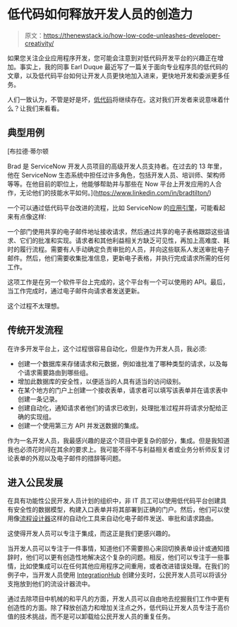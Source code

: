 # 低代码如何释放开发人员的创造力

> 原文：<https://thenewstack.io/how-low-code-unleashes-developer-creativity/>

如果您关注企业应用程序开发，您可能会注意到对低代码开发平台的兴趣正在增加。事实上，我的同事 Earl Duque 最近写了一篇关于面向专业程序员的低代码的文章，以及低代码平台如何让开发人员更快地加入进来，更快地开发和委派更多任务。

人们一致认为，不管是好是坏，[低代码](https://www.servicenow.com/workflows/creator-workflows.html?campid=70863&cid=sc:brand:all:tns:q421:low_coder_creativity_hybrid_article_1:2812:phdus:discov&utm_medium=sponsoredcontent&utm_source=tns)将继续存在。这对我们开发者来说意味着什么？让我们来看看。

## **典型用例**

 [布拉德·蒂尔顿

Brad 是 ServiceNow 开发人员项目的高级开发人员支持者。在过去的 13 年里，他在 ServiceNow 生态系统中担任过许多角色，包括开发人员、培训师、架构师等等。在他目前的职位上，他能够帮助并与那些在 Now 平台上开发应用的人合作，无论他们的技能水平如何。](https://www.linkedin.com/in/bradtilton/) 

一个可以通过低代码平台改进的流程，比如 ServiceNow 的[应用引擎](https://www.servicenow.com/products/now-platform-app-engine.html?campid=70863&cid=sc:brand:all:tns:q421:low_coder_creativity_hybrid_article_2:2813:phdus:discov&utm_medium=sponsoredcontent&utm_source=tns)，可能看起来有点像这样:

一个部门使用共享的电子邮件地址接收请求，然后通过共享的电子表格跟踪这些请求、它们的批准和实现。请求者和其他利益相关方缺乏可见性，再加上高难度、耗时的履行流程。需要有人手动确定负责审批的人员，并向这些联系人发送审批电子邮件。然后，他们需要收集批准信息，更新电子表格，并执行完成请求所需的任何工作。

这项工作是在另一个软件平台上完成的，这个平台有一个可以使用的 API。最后，当工作完成时，通过电子邮件向请求者发送更新。

这个过程不太理想。

## **传统开发流程**

在许多开发平台上，这个过程很容易自动化，但是作为开发人员，我必须:

*   创建一个数据库来存储请求和元数据，例如谁批准了哪种类型的请求，以及每个请求需要路由到哪些组。
*   增加此数据库的安全性，以便适当的人具有适当的访问级别。
*   在某个地方的门户上创建一个接收表单，请求者可以填写该表单并在请求表中创建一条记录。
*   创建自动化，通知请求者他们的请求已收到，处理批准过程并将请求分配给正确的实现组。
*   创建一个使用第三方 API 并发送数据的集成。

作为一名开发人员，我最感兴趣的是这个项目中更复杂的部分，集成。但是我知道我也必须花时间在其余的要求上。我可能不得不与利益相关者或业务分析师反复讨论表单的外观以及电子邮件的措辞等问题。

## **进入公民发展**

在具有功能性公民开发人员计划的组织中，非 IT 员工可以使用低代码平台创建具有安全性的数据模型，构建入口表单并将其部署到正确的门户。然后，他们可以使用像[流程设计器](https://www.servicenow.com/products/platform-flow-designer.html/?campid=70863&cid=sc:brand:all:tns:q421:low_coder_creativity_hybrid_article_4:2815:phdus:discov&utm_medium=sponsoredcontent&utm_source=tns)这样的自动化工具来自动化电子邮件发送、审批和请求路由。

这使得开发人员可以专注于集成，而这正是我们更感兴趣的。

当开发人员可以专注于一件事情，知道他们不需要担心来回切换表单设计或通知措辞时，他们可以更有创造性地解决这个复杂的问题。相反，他们可以专注于一些事情，比如使集成可以在任何其他应用程序之间重用，或者改进错误处理。在我们的例子中，当开发人员使用 [IntegrationHub](https://www.servicenow.com/products/integration-hub.html/?campid=70863&cid=sc:brand:all:tns:q421:low_coder_creativity_hybrid_article_3:2814:phdus:discov&utm_medium=sponsoredcontent&utm_source=tns) 创建分支时，公民开发人员可以将该分支拖放到他们的流设计器流中。

通过去除项目中机械的和平凡的方面，开发人员可以自由地去挖掘我们工作中更有创造性的方面。除了释放创造力和增加关注点之外，低代码让开发人员专注于高价值的技术挑战，而不是可以卸载给公民开发人员的重复任务。

<svg xmlns:xlink="http://www.w3.org/1999/xlink" viewBox="0 0 68 31" version="1.1"><title>Group</title> <desc>Created with Sketch.</desc></svg>